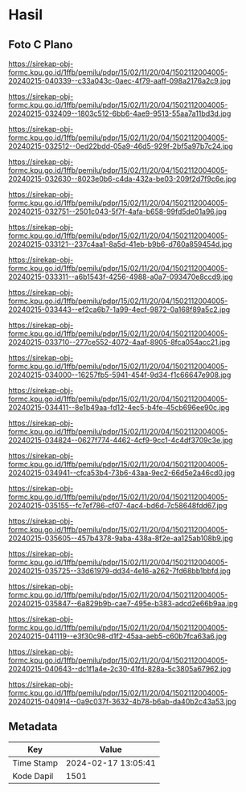 # Hasil

## Foto C Plano

https://sirekap-obj-formc.kpu.go.id/1ffb/pemilu/pdpr/15/02/11/20/04/1502112004005-20240215-040339--c33a043c-0aec-4f79-aaff-098a2176a2c9.jpg

https://sirekap-obj-formc.kpu.go.id/1ffb/pemilu/pdpr/15/02/11/20/04/1502112004005-20240215-032409--1803c512-6bb6-4ae9-9513-55aa7a11bd3d.jpg

https://sirekap-obj-formc.kpu.go.id/1ffb/pemilu/pdpr/15/02/11/20/04/1502112004005-20240215-032512--0ed22bdd-05a9-46d5-929f-2bf5a97b7c24.jpg

https://sirekap-obj-formc.kpu.go.id/1ffb/pemilu/pdpr/15/02/11/20/04/1502112004005-20240215-032630--8023e0b6-c4da-432a-be03-209f2d7f9c6e.jpg

https://sirekap-obj-formc.kpu.go.id/1ffb/pemilu/pdpr/15/02/11/20/04/1502112004005-20240215-032751--2501c043-5f7f-4afa-b658-99fd5de01a96.jpg

https://sirekap-obj-formc.kpu.go.id/1ffb/pemilu/pdpr/15/02/11/20/04/1502112004005-20240215-033121--237c4aa1-8a5d-41eb-b9b6-d760a859454d.jpg

https://sirekap-obj-formc.kpu.go.id/1ffb/pemilu/pdpr/15/02/11/20/04/1502112004005-20240215-033311--a6b1543f-4256-4988-a0a7-093470e8ccd9.jpg

https://sirekap-obj-formc.kpu.go.id/1ffb/pemilu/pdpr/15/02/11/20/04/1502112004005-20240215-033443--ef2ca6b7-1a99-4ecf-9872-0a168f89a5c2.jpg

https://sirekap-obj-formc.kpu.go.id/1ffb/pemilu/pdpr/15/02/11/20/04/1502112004005-20240215-033710--277ce552-4072-4aaf-8905-8fca054acc21.jpg

https://sirekap-obj-formc.kpu.go.id/1ffb/pemilu/pdpr/15/02/11/20/04/1502112004005-20240215-034000--16257fb5-5941-454f-9d34-f1c66647e908.jpg

https://sirekap-obj-formc.kpu.go.id/1ffb/pemilu/pdpr/15/02/11/20/04/1502112004005-20240215-034411--8e1b49aa-fd12-4ec5-b4fe-45cb696ee90c.jpg

https://sirekap-obj-formc.kpu.go.id/1ffb/pemilu/pdpr/15/02/11/20/04/1502112004005-20240215-034824--0627f774-4462-4cf9-9cc1-4c4df3709c3e.jpg

https://sirekap-obj-formc.kpu.go.id/1ffb/pemilu/pdpr/15/02/11/20/04/1502112004005-20240215-034941--cfca53b4-73b6-43aa-9ec2-66d5e2a46cd0.jpg

https://sirekap-obj-formc.kpu.go.id/1ffb/pemilu/pdpr/15/02/11/20/04/1502112004005-20240215-035155--fc7ef786-cf07-4ac4-bd6d-7c58648fdd67.jpg

https://sirekap-obj-formc.kpu.go.id/1ffb/pemilu/pdpr/15/02/11/20/04/1502112004005-20240215-035605--457b4378-9aba-438a-8f2e-aa125ab108b9.jpg

https://sirekap-obj-formc.kpu.go.id/1ffb/pemilu/pdpr/15/02/11/20/04/1502112004005-20240215-035725--33d61979-dd34-4e16-a262-7fd68bb1bbfd.jpg

https://sirekap-obj-formc.kpu.go.id/1ffb/pemilu/pdpr/15/02/11/20/04/1502112004005-20240215-035847--6a829b9b-cae7-495e-b383-adcd2e66b9aa.jpg

https://sirekap-obj-formc.kpu.go.id/1ffb/pemilu/pdpr/15/02/11/20/04/1502112004005-20240215-041119--e3f30c98-d1f2-45aa-aeb5-c60b7fca63a6.jpg

https://sirekap-obj-formc.kpu.go.id/1ffb/pemilu/pdpr/15/02/11/20/04/1502112004005-20240215-040643--dc1f1a4e-2c30-41fd-828a-5c3805a67962.jpg

https://sirekap-obj-formc.kpu.go.id/1ffb/pemilu/pdpr/15/02/11/20/04/1502112004005-20240215-040914--0a9c037f-3632-4b78-b6ab-da40b2c43a53.jpg


## Metadata

| Key        | Value               |
| ---------- | ------------------- |
| Time Stamp | 2024-02-17 13:05:41 |
| Kode Dapil | 1501                |



